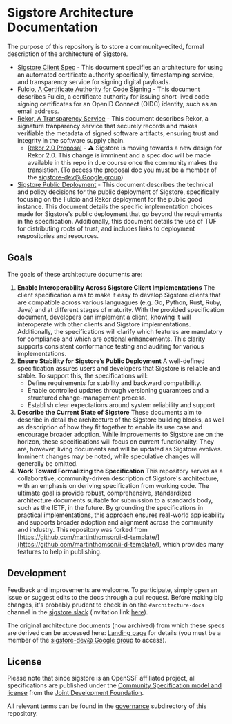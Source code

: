 # Sigstore Architecture Documentation

The purpose of this repository is to store a community-edited, formal description of the architecture of Sigstore. 

   * [Sigstore Client Spec](client-spec.md) - This document specifies an architecture for using an automated certificate authority specifically, timestamping service, and transparency service for signing digital payloads.
   * [Fulcio, A Certificate Authority for Code Signing](fulcio-spec.md) - This document describes Fulcio, a certificate authority for issuing short-lived code signing certificates for an OpenID Connect (OIDC) identity, such as an email address. 
   * [Rekor, A Transparency Service](rekor-spec.md) - This document describes Rekor, a signature tranparency service that securely records and makes verifiable the metadata of signed software artifacts, ensuring trust and integrity in the software supply chain.
      * [Rekor 2.0 Proposal](https://docs.google.com/document/d/1Mi9OhzrucIyt-UCLk_FxO2_xSQZW9ow9U3Lv0ZB_PpM/edit?resourcekey=0-4rPbZPyCS7QDj26Hk0UyvA&tab=t.0#heading=h.bjitqo6lwsmn) - ⚠️ Sigstore is moving towards a new design for Rekor 2.0. This change is imminent and a spec doc will be made available in this repo in due course once the community makes the transistion. (To access the proposal doc you must be a member of the [sigstore-dev@ Google group](https://groups.google.com/g/sigstore-dev))    
   * [Sigstore Public Deployment](sigstore-public-deployment-spec.md) - This document describes the technical and policy decisions for the public deployment of Sigstore, specifically focusing on the Fulcio and Rekor deployment for the public good instance. This document details the specific implementation choices made for Sigstore's public deployment that go beyond the requirements in the specification. Additionally, this document details the use of TUF for distributing roots of trust, and includes links to deployment respositories and resources.

## Goals
The goals of these architecture documents are:

   1. **Enable Interoperability Across Sigstore Client Implementations** The client specification aims to make it easy to develop Sigstore clients that are compatible across various languagues (e.g. Go, Python, Rust, Ruby, Java) and at different stages of maturity. With the provided specification document, developers can implement a client, knowing it will interoperate with other clients and Sigstore implementations. Additionally, the specifications will clarify which features are mandatory for compliance and which are optional enhancements. This clarity supports consistent conformance testing and auditing for various implementations.
   2. **Ensure Stability for Sigstore’s Public Deployment** A well-defined specification assures users and developers that Sigstore is reliable and stable. To support this, the specifications will:
      * Define requirements for stability and backward compatibility.
      * Enable controlled updates through versioning guarantees and a structured change-management process.
      * Establish clear expectations around system reliability and support
   3. **Describe the Current State of Sigstore** These documents aim to describe in detail the architecture of the Sigstore building blocks, as well as description of how they fit together to enable its use case and encourage broader adoption. While improvements to Sigstore are on the horizon, these specifications will focus on current functionality. They are, however, living documents and will be updated as Sigstore evolves. Imminent changes may be noted, while speculative changes will generally be omitted.
   4. **Work Toward Formalizing the Specification** This repository serves as a collaborative, community-driven description of Sigstore's architecture, with an emphasis on deriving specification from working code. The ultimate goal is provide robust, comprehensive, standardized architecture documents suitable for submission to a standards body, such as the IETF, in the future. By grounding the specifications in practical implementations, this approach ensures real-world applicability and supports broader adoption and alignment across the community and industry. This repository was forked from [https://github.com/martinthomson/i-d-template/](https://github.com/martinthomson/i-d-template/), which provides many features to help in publishing.

## Development

Feedback and improvements are welcome. To participate, simply open an issue or suggest edits to the docs through a pull request. Before making big changes, it's probably prudent to check in on the `#architecture-docs` channel in the [sigstore slack](https://sigstore.slack.com/) (invitation link [here](https://links.sigstore.dev/slack-invite)).

The original architecture documents (now archived) from which these specs are derived can be accessed here: [Landing page](https://docs.google.com/document/d/1-OccxmZwkZZItrfOnO3RP8gku6nRbtJpth1mSW3U1Cc/edit) for details (you must be a member of the [sigstore-dev@ Google group](https://groups.google.com/g/sigstore-dev) to access). 

## License

Please note that since sigstore is an OpenSSF affiliated project, all specifications are published under the [Community Specification model and license](https://github.com/CommunitySpecification/1.0) from the [Joint Development Foundation](https://www.jointdevelopment.org).

All relevant terms can be found in the [governance](https://github.com/sigstore/architecture-docs/tree/main/governance) subdirectory of this repository.
